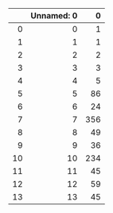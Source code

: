 |    |   Unnamed: 0 |   0 |
|---:|-------------:|----:|
|  0 |            0 |   1 |
|  1 |            1 |   1 |
|  2 |            2 |   2 |
|  3 |            3 |   3 |
|  4 |            4 |   5 |
|  5 |            5 |  86 |
|  6 |            6 |  24 |
|  7 |            7 | 356 |
|  8 |            8 |  49 |
|  9 |            9 |  36 |
| 10 |           10 | 234 |
| 11 |           11 |  45 |
| 12 |           12 |  59 |
| 13 |           13 |  45 |